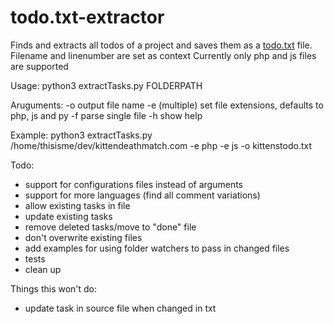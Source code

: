 # todo.txt-extractor
Finds and extracts all todos of a project and saves them as a [todo.txt](http://todotxt.com) file. Filename and linenumber are set as context
Currently only php and js files are supported

Usage:
python3 extractTasks.py FOLDERPATH

Aruguments:
-o output file name
-e (multiple) set file extensions, defaults to php, js and py
-f parse single file
-h show help

Example:
python3 extractTasks.py /home/thisisme/dev/kittendeathmatch.com -e php -e js -o kittenstodo.txt

Todo:
- support for configurations files instead of arguments
- support for more languages (find all comment variations)
- allow existing tasks in file
- update existing tasks
- remove deleted tasks/move to "done" file
- don't overwrite existing files
- add examples for using folder watchers to pass in changed files
- tests
- clean up


Things this won't do:
- update task in source file when changed in txt
